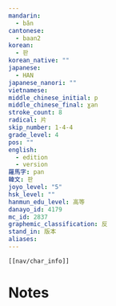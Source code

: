 ```yaml
---
mandarin:
  - bǎn
cantonese:
  - baan2
korean:
  - 판
korean_native: ""
japanese:
  - HAN
japanese_nanori: ""
vietnamese:
middle_chinese_initial: p
middle_chinese_final: ɣan
stroke_count: 8
radical: 片
skip_number: 1-4-4
grade_level: 4
pos: ""
english:
  - edition
  - version
羅馬字: pan
韓文: 판
joyo_level: "5"
hsk_level: ""
hanmun_edu_level: 高等
danayo_id: 4179
mc_id: 2837
graphemic_classification: 反
stand_in: 版本
aliases:
---
```

```meta-bind-embed
[[nav/char_info]]
```

# Notes
